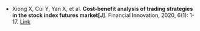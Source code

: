 * Xiong X, Cui Y, Yan X, et al. <b>Cost-benefit analysis of trading strategies in the stock index futures market[J]</b>. Financial Innovation, 2020, 6(1): 1-17. [Link](https://link.springer.com/article/10.1186/s40854-020-00191-4)
